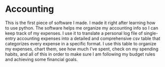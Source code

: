 # Accounting
This is the first piece of software I made. I made it right after learning how to use python. The software helps me organize my accounting info so I can keep track of my expenses. I use it to translate a personal log file of single-entry accounting expenses into a detailed and comprehensive csv table that categorizes every expense in a specific format. I use this table to organize my expenses, chart them, see how much I've spent, check on my spending habits, and all of this in order to make sure I am following my budget rules and achieving some financial goals.
